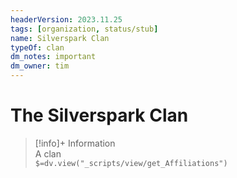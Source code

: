 ```yaml
---
headerVersion: 2023.11.25
tags: [organization, status/stub]
name: Silverspark Clan
typeOf: clan
dm_notes: important
dm_owner: tim
---
```

# The Silverspark Clan
>[!info]+ Information  
> A clan  
> `$=dv.view("_scripts/view/get_Affiliations")`
